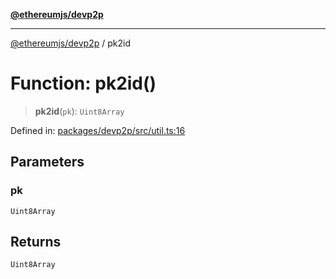 [**@ethereumjs/devp2p**](../README.md)

***

[@ethereumjs/devp2p](../README.md) / pk2id

# Function: pk2id()

> **pk2id**(`pk`): `Uint8Array`

Defined in: [packages/devp2p/src/util.ts:16](https://github.com/Dargon789/ethereumjs-monorepo/blob/master/packages/devp2p/src/util.ts#L16)

## Parameters

### pk

`Uint8Array`

## Returns

`Uint8Array`
